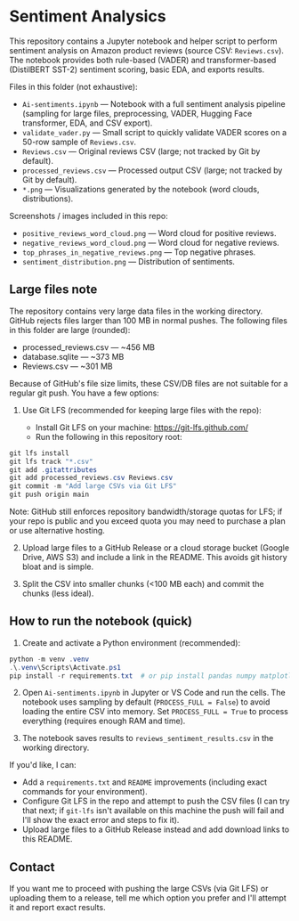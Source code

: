# Sentiment Analysics

This repository contains a Jupyter notebook and helper script to perform sentiment analysis on Amazon product reviews (source CSV: `Reviews.csv`). The notebook provides both rule-based (VADER) and transformer-based (DistilBERT SST-2) sentiment scoring, basic EDA, and exports results.

Files in this folder (not exhaustive):

- `Ai-sentiments.ipynb` — Notebook with a full sentiment analysis pipeline (sampling for large files, preprocessing, VADER, Hugging Face transformer, EDA, and CSV export).
- `validate_vader.py` — Small script to quickly validate VADER scores on a 50-row sample of `Reviews.csv`.
- `Reviews.csv` — Original reviews CSV (large; not tracked by Git by default).
- `processed_reviews.csv` — Processed output CSV (large; not tracked by Git by default).
- `*.png` — Visualizations generated by the notebook (word clouds, distributions).

Screenshots / images included in this repo:

- `positive_reviews_word_cloud.png` — Word cloud for positive reviews.
- `negative_reviews_word_cloud.png` — Word cloud for negative reviews.
- `top_phrases_in_negative_reviews.png` — Top negative phrases.
- `sentiment_distribution.png` — Distribution of sentiments.

Large files note
----------------
The repository contains very large data files in the working directory. GitHub rejects files larger than 100 MB in normal pushes. The following files in this folder are large (rounded):

* processed_reviews.csv — ~456 MB
* database.sqlite — ~373 MB
* Reviews.csv — ~301 MB

Because of GitHub's file size limits, these CSV/DB files are not suitable for a regular git push. You have a few options:

1. Use Git LFS (recommended for keeping large files with the repo):

   - Install Git LFS on your machine: https://git-lfs.github.com/
   - Run the following in this repository root:

```powershell
git lfs install
git lfs track "*.csv"
git add .gitattributes
git add processed_reviews.csv Reviews.csv
git commit -m "Add large CSVs via Git LFS"
git push origin main
```

   Note: GitHub still enforces repository bandwidth/storage quotas for LFS; if your repo is public and you exceed quota you may need to purchase a plan or use alternative hosting.

2. Upload large files to a GitHub Release or a cloud storage bucket (Google Drive, AWS S3) and include a link in the README. This avoids git history bloat and is simple.

3. Split the CSV into smaller chunks (<100 MB each) and commit the chunks (less ideal).

How to run the notebook (quick)
------------------------------
1. Create and activate a Python environment (recommended):

```powershell
python -m venv .venv
.\.venv\Scripts\Activate.ps1
pip install -r requirements.txt  # or pip install pandas numpy matplotlib seaborn tqdm nltk scikit-learn transformers sentencepiece torch vaderSentiment
```

2. Open `Ai-sentiments.ipynb` in Jupyter or VS Code and run the cells. The notebook uses sampling by default (`PROCESS_FULL = False`) to avoid loading the entire CSV into memory. Set `PROCESS_FULL = True` to process everything (requires enough RAM and time).

3. The notebook saves results to `reviews_sentiment_results.csv` in the working directory.

If you'd like, I can:

- Add a `requirements.txt` and `README` improvements (including exact commands for your environment).
- Configure Git LFS in the repo and attempt to push the CSV files (I can try that next; if `git-lfs` isn't available on this machine the push will fail and I'll show the exact error and steps to fix it).
- Upload large files to a GitHub Release instead and add download links to this README.

Contact
-------
If you want me to proceed with pushing the large CSVs (via Git LFS) or uploading them to a release, tell me which option you prefer and I'll attempt it and report exact results.
